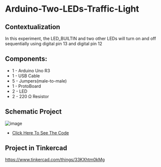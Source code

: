 # Arduino-Two-LEDs-Traffic-Light

## Contextualization
In this experiment, the LED_BUILTIN and two other LEDs will turn on and off sequentially using digital pin 13 and digital pin 12

## Components:
- 1 - Arduino Uno R3
- 1 - USB Cable 
- 5 - Jumpers(male-to-male)
- 1 - ProtoBoard
- 2 - LED
- 2 - 220 Ω Resistor

## Schematic Project
![image](https://github.com/KaikyM/Arduino-Two-LEDs-Traffic-Light/assets/127446435/3b6e7c88-af72-4d5f-bce6-d51e3ce28580)
- [Click Here To See The Code](Arduino_Code.ino)

## Project in Tinkercad
https://www.tinkercad.com/things/33KXhtm0kMg
